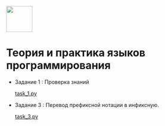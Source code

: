<p align="left"><img src="https://isu.ru/system/modules/ru.isu.siteabsorption/resources/img/svg/ny_logo.svg" width="70"></p>

# Теория и практика языков программирования 

- Задание 1 : Проверка знаний

  <a href="https://github.com/DaniilZverev/langProg/blob/master/task_1.py" targer="_blank">task_1.py</a>

- Задание 3 : Перевод префиксной нотации в инфиксную.

  <a href="https://github.com/DaniilZverev/langProg/blob/master/task_3.py" targer="_blank">task_3.py</a>
